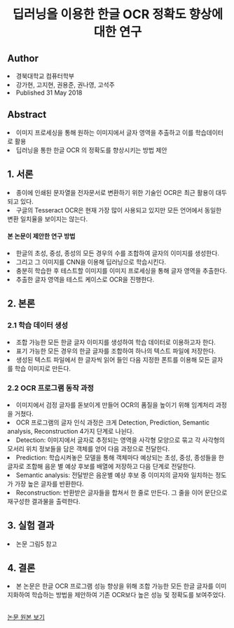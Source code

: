 <div align='center'>
    <h1>딥러닝을 이용한 한글 OCR 정확도 향상에 대한 연구</h1>
</div>

<h2>Author</h2>
<li>경북대학교 컴퓨터학부</li>
<li>강가현, 고지현, 권용준, 권나영, 고석주</li>
<li>Published 31 May 2018</li>

<h2>Abstract</h2>
<li>이미지 프로세싱을 통해 원하는 이미지에서 글자 영역을 추출하고 이를 학습데이터로 활용</li>
<li>딥러닝을 통한 한글 OCR 의 정확도를 향상시키는 방법 제안</li>

<h2>1. 서론</h2>
<li>종이에 인쇄된 문자열을 전자문서로 변환하기 위한 기술인 OCR은 최근 활용이 대두되고 있다.</li>
<li>구글의 Tesseract OCR은 현재 가장 많이 사용되고 있지만 모든 언어에서 동일한 변환 일치율을 보이지는 않는다.</li>
<h4>본 논문이 제안한 연구 방법</h4>
<li>한글의 초성, 중성, 종성의 모든 경우의 수를 조합하여 글자의 이미지를 생성한다.</li>
<li>그리고 그 이미지를 CNN을 이용해 딥러닝으로 학습시킨다.</li>
<li>충분히 학습한 후 테스트할 이미지를 이미지 프로세싱을 통해 글자 영역을 추출한다.</li>
<li>추출한 글자 영역을 테스트 케이스로 OCR을 진행한다.</li>

<h2>2. 본론</h2>
<h3>2.1 학습 데이터 생성</h3>
<li>조합 가능한 모든 한글 글자 이미지를 생성하여 학습 데이터로 이용하고자 한다.</li>
<li>표기 가능한 모든 경우의 한글 글자를 조합하여 하나의 텍스트 파일에 저장한다.</li>
<li>생성된 텍스트 파일에서 한 글자씩 읽어 들인 다음 지정한 폰트를 이용해 모든 글자를 학습 이미지로 만든다.</li>

<h3>2.2 OCR 프로그램 동작 과정</h3>
<li>이미지에서 검정 글자를 돋보이게 만들어 OCR의 품질을 높이기 위해 임계처리 과정을 거쳤다.</li>
<li>OCR 프로그램의 글자 인식 과정은 크게 Detection, Prediction, Semantic analysis, Reconstruction 4가지 단계로 나뉜다.</li>
<li>Detection: 이미지에서 글자로 추정되는 영역을 사각형 모양으로 묶고 각 사각형의 모서리 위치 정보들을 담은 객체를 얻어 다음 과정으로 전달한다.</li>
<li>Prediction: 학습시켜놓은 모델을 통해 객체마다 예상되는 초성, 중성, 종성들을 한 글자로 조합해 음운 별 예상 후보를 배열에 저장하고 다음 단계로 전달한다.</li>
<li>Semantic analysis: 전달받은 음운별 예상 후보 중 이미지의 글자와 일치하는 정도가 가장 높은 글자를 반환한다.</li>
<li>Reconstruction: 반환받은 글자들을 합쳐서 한 줄로 만든다. 그 줄을 이어 문단으로 재구성한 결과물을 출력한다.</li>

<h2>3. 실험 결과</h2>
<li>논문 그림5 참고</li>

<h2>4. 결론</h2>
<li>본 논문은 한글 OCR 프로그램 성능 향상을 위해 조합 가능한 모든 한글 글자를 이미지화하여 학습하는 방법을 제안하여 기존 OCR보다 높은 성능 및 정확도를 보여주었다.</li>

<br>

<a href='https://scienceon.kisti.re.kr/srch/selectPORSrchArticleOrgnl.do?cn=NPAP12688214&dbt=NPAP'>논문 원본 보기</a>